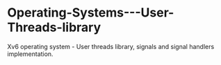 # Operating-Systems---User-Threads-library
Xv6 operating system - User threads library, signals and signal handlers implementation.
